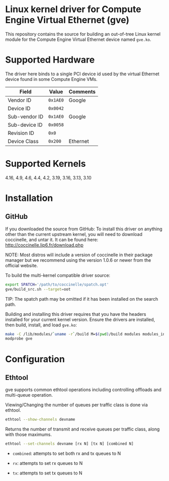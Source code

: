 # Linux kernel driver for Compute Engine Virtual Ethernet (gve)

This repository contains the source for building an out-of-tree Linux kernel
module for the Compute Engine Virtual Ethernet device named `gve.ko`.

# Supported Hardware

The driver here binds to a single PCI device id used by the virtual Ethernet
device found in some Compute Engine VMs.

Field         | Value    | Comments
------------- | -------- | --------
Vendor ID     | `0x1AE0` | Google
Device ID     | `0x0042` |
Sub-vendor ID | `0x1AE0` | Google
Sub-device ID | `0x0058` |
Revision ID   | `0x0`    |
Device Class  | `0x200`  | Ethernet

# Supported Kernels

4.16, 4.9, 4.6, 4.4, 4.2, 3.19, 3.16, 3.13, 3.10

# Installation

## GitHub

If you downloaded the source from GitHub: To install this driver on anything
other than the current upstream kernel, you will need to download coccinelle,
and untar it. It can be found here: http://coccinelle.lip6.fr/download.php

NOTE: Most distros will include a version of coccinelle in their package manager
but we recommend using the version 1.0.6 or newer from the official website.

To build the multi-kernel compatible driver source:

```bash
export SPATCH='/path/to/coccinelle/spatch.opt'
gve/build_src.sh --target=oot
```

TIP: The spatch path may be omitted if it has been installed on the search path.

Building and installing this driver requires that you have the headers installed
for your current kernel version. Ensure the drivers are installed, then build,
install, and load `gve.ko`:

```bash
make -C /lib/modules/`uname -r`/build M=$(pwd)/build modules modules_install
modprobe gve
```

# Configuration

## Ethtool

gve supports common ethtool operations including controlling offloads and
multi-queue operation.

Viewing/Changing the number of queues per traffic class is done via ethtool.

```bash
ethtool --show-channels devname
```

Returns the number of transmit and receive queues per traffic class, along with
those maximums.

```bash
ethtool --set-channels devname [rx N] [tx N] [combined N]
```

-   `combined`: attempts to set both rx and tx queues to N

-   `rx`: attempts to set rx queues to N

-   `tx`: attempts to set tx queues to N
